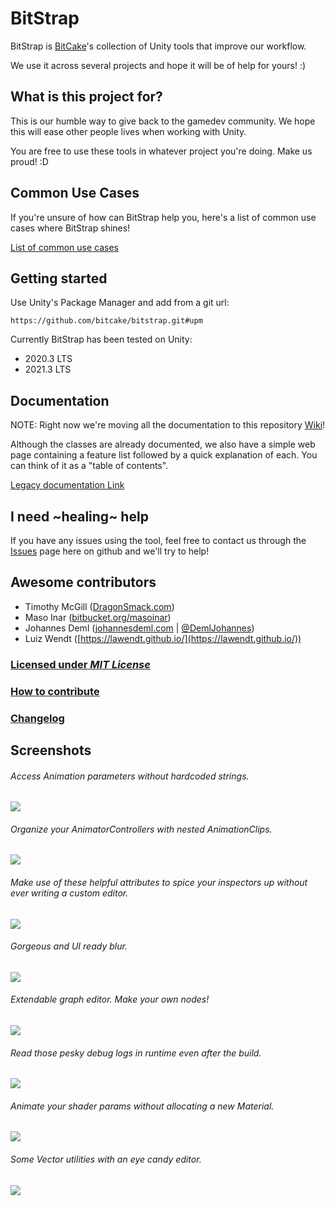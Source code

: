 # BitStrap

BitStrap is [BitCake](http://bitcakestudio.com/)'s collection of Unity tools that improve our workflow.

We use it across several projects and hope it will be of help for yours! :)

## What is this project for?

This is our humble way to give back to the gamedev community.
We hope this will ease other people lives when working with Unity.

You are free to use these tools in whatever project you're doing. Make us proud! :D

## Common Use Cases

If you're unsure of how can BitStrap help you, here's a list of common use cases where BitStrap shines!

[List of common use cases](../../wiki/Common-Use-Cases)

## Getting started

Use Unity's Package Manager and add from a git url:
```
https://github.com/bitcake/bitstrap.git#upm
```
Currently BitStrap has been tested on Unity:
* 2020.3 LTS
* 2021.3 LTS

## Documentation

NOTE: Right now we're moving all the documentation to this repository [Wiki](https://github.com/bitcake/bitstrap/wiki)!

Although the classes are already documented, we also have a simple web page
containing a feature list followed by a quick explanation of each. You can think
of it as a "table of contents".

[Legacy documentation Link](https://docs.google.com/document/d/1LzsjBetzXnpR-nto8zqYLRxRvjW_DcPP_zOH-stSWVA/pub)

## I need ~healing~ help

If you have any issues using the tool, feel free to contact us through the [Issues](https://github.com/bitcake/bitstrap/issues) page here on github and we'll try to help!

## Awesome contributors

* Timothy McGill ([DragonSmack.com](http://dragonsmack.com))
* Maso Inar ([bitbucket.org/masoinar](https://bitbucket.org/masoinar/))
* Johannes Deml ([johannesdeml.com](http://johannesdeml.com) | [@DemlJohannes](https://twitter.com/DemlJohannes))
* Luiz Wendt ([https://lawendt.github.io/](https://lawendt.github.io/))

### [Licensed under _MIT License_](LICENSE)

### [How to contribute](CONTRIBUTING.md)

### [Changelog](Assets/CHANGELOG.md)

## Screenshots

###### Access Animation parameters without hardcoded strings.
![](Documentation/Screenshot_AnimationParameters.png)

###### Organize your AnimatorControllers with nested AnimationClips.
![](Documentation/Screenshot_AnimatorEditor.png)

###### Make use of these helpful attributes to spice your inspectors up without ever writing a custom editor.
![](Documentation/Screenshot_Attributes.png)

###### Gorgeous and UI ready blur.
![](Documentation/Screenshot_BackgroundBlur.png)

###### Extendable graph editor. Make your own nodes!
![](Documentation/Screenshot_GraphEditor.png)

###### Read those pesky debug logs in runtime even after the build.
![](Documentation/Screenshot_RuntimeConsole.png)

###### Animate your shader params without allocating a new Material.
![](Documentation/Screenshot_TweenShader.png)

###### Some Vector utilities with an eye candy editor.
![](Documentation/Screenshot_VectorHelperExample.png)
